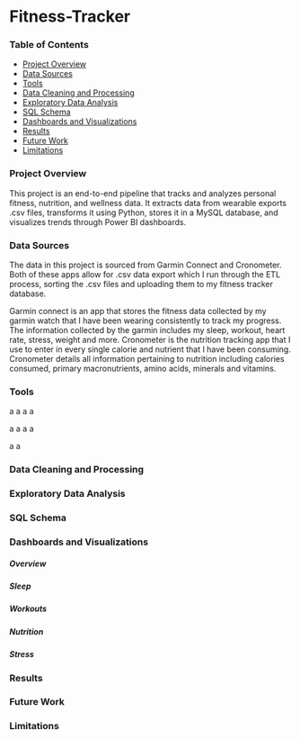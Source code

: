 # Fitness-Tracker

### Table of Contents

  - [Project Overview](#project-overview)
  - [Data Sources](#Data-Sources)
  - [Tools](#Tools)
  - [Data Cleaning and Processing](#Data-Cleaning-and-Processing)
  - [Exploratory Data Analysis](#Exploratory-Data-Analysis)
  - [SQL Schema](#SQL-Schema)
  - [Dashboards and Visualizations](#Dashboards-and-Visualizations)
  - [Results](#Results)
  - [Future Work](#Future-Work)
  - [Limitations](#Limitations)

### Project Overview

This project is an end-to-end pipeline that tracks and analyzes personal fitness, nutrition, and wellness data. It extracts data from wearable exports .csv files, transforms it using Python, stores it in a MySQL database, and visualizes trends through Power BI dashboards.

### Data Sources

The data in this project is sourced from Garmin Connect and Cronometer. Both of these apps allow for .csv data export which I run through the ETL process, sorting the .csv files and uploading them to my fitness tracker database.

Garmin connect is an app that stores the fitness data collected by my garmin watch that I have been wearing consistently to track my progress. The information collected by the garmin includes my sleep, workout, heart rate, stress, weight and more. Cronometer is the nutrition tracking app that I use to enter in every single calorie and nutrient that I have been consuming. Cronometer details all information pertaining to nutrition including calories consumed, primary macronutrients, amino acids, minerals and vitamins. 

### Tools
a
a
a
a

a
a
a
a

a
a
### Data Cleaning and Processing

### Exploratory Data Analysis

### SQL Schema

### Dashboards and Visualizations



##### Overview



##### Sleep

##### Workouts

##### Nutrition

##### Stress

### Results

### Future Work

### Limitations
